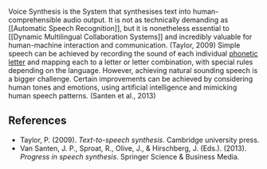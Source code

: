 Voice Synthesis is the System that synthesises text into human-comprehensible audio output. It is not as technically demanding as [[Automatic Speech Recognition]], but it is nonetheless essential to [[Dynamic Multilingual Collaboration Systems]] and incredibly valuable for human-machine interaction and communication. (Taylor, 2009) Simple speech can be achieved by recording the sound of each individual [phonetic letter](https://en.wikipedia.org/wiki/International_Phonetic_Alphabet) and mapping each to a letter or letter combination, with special rules depending on the language. However, achieving natural sounding speech is a bigger challenge. Certain improvements can be achieved by considering human tones and emotions, using artificial intelligence and mimicking human speech patterns. (Santen et al., 2013)
## References
- Taylor, P. (2009). _Text-to-speech synthesis_. Cambridge university press.
- Van Santen, J. P., Sproat, R., Olive, J., & Hirschberg, J. (Eds.). (2013). _Progress in speech synthesis_. Springer Science & Business Media.